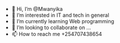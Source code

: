 - 👋 Hi, I’m @Mwanyika
- 👀 I’m interested in IT and tech in general
- 🌱 I’m currently learning Web programming
- 💞️ I’m looking to collaborate on ...
- 📫 How to reach me +254707438654

<!---
Mwanyika/Mwanyika is a ✨ special ✨ repository because its `README.md` (this file) appears on your GitHub profile.
You can click the Preview link to take a look at your changes.
--->
